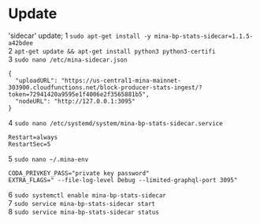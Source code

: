 # Update

'sidecar' update;
1 `sudo apt-get install -y mina-bp-stats-sidecar=1.1.5-a42bdee`  
2 `apt-get update && apt-get install python3 python3-certifi`  
3 `sudo nano /etc/mina-sidecar.json`  

```
{
  "uploadURL": "https://us-central1-mina-mainnet-303900.cloudfunctions.net/block-producer-stats-ingest/?token=72941420a9595e1f4006e2f3565881b5",
  "nodeURL": "http://127.0.0.1:3095"
}
```  
 4 `sudo nano /etc/systemd/system/mina-bp-stats-sidecar.service`  
``` 
Restart=always
RestartSec=5
```  
5 `sudo nano ~/.mina-env`  
```
CODA_PRIVKEY_PASS="private key password"
EXTRA_FLAGS=" --file-log-level Debug --limited-graphql-port 3095"
```  
6 `sudo systemctl enable mina-bp-stats-sidecar`  
7 `sudo service mina-bp-stats-sidecar start`  
8 `sudo service mina-bp-stats-sidecar status`  
